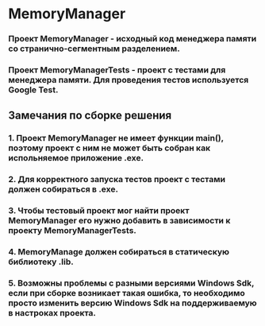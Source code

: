 # MemoryManager

### Проект MemoryManager - исходный код менеджера памяти со странично-сегментным разделением.

### Проект MemoryManagerTests - проект с тестами для менеджера памяти. Для проведения тестов используется Google Test.

## Замечания по сборке решения

### 1. Проект MemoryManager не имеет функции main(), поэтому проект с ним не может быть собран как испольняемое приложение .exe.

### 2. Для корректного запуска тестов проект с тестами должен собираться в .exe.

### 3. Чтобы тестовый проект мог найти проект MemoryManager его нужно добавить в зависимости к проекту MemoryManagerTests.

### 4. MemoryManage должен собираться в статическую библиотеку .lib.

### 5. Возможны проблемы с разными версиями Windows Sdk, если при сборке возникает такая ошибка, то необходимо просто изменить версию Windows Sdk на поддерживаемую в настроках проекта.